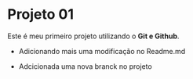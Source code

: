 # Projeto 01


Este é meu primeiro projeto utilizando o **Git e Github**.

- Adicionando mais uma modificação no Readme.md

- Adcicionada uma nova branck no projeto

